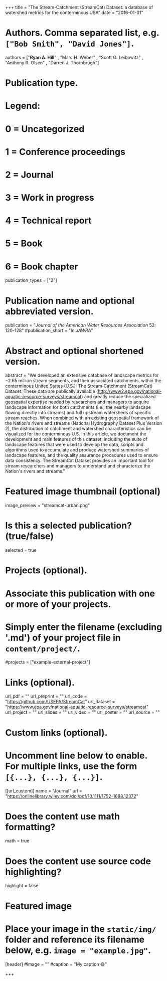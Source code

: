 +++
title = "The Stream-Catchment (StreamCat) Dataset: a database of watershed metrics for the conterminous USA"
date = "2016-01-01"

# Authors. Comma separated list, e.g. `["Bob Smith", "David Jones"]`.
authors = ["**Ryan A. Hill**" , "Marc H. Weber" , "Scott G. Leibowitz" , "Anthony R. Olsen" , "Darren J. Thornbrugh"]


# Publication type.
# Legend:
# 0 = Uncategorized
# 1 = Conference proceedings
# 2 = Journal
# 3 = Work in progress
# 4 = Technical report
# 5 = Book
# 6 = Book chapter
publication_types = ["2"]

# Publication name and optional abbreviated version.
publication = "*Journal of the American Water Resources Association* 52: 120-128"
#publication_short = "In *JAWRA*"

# Abstract and optional shortened version.
abstract = "We developed an extensive database of landscape metrics for ~2.65 million stream segments, and their associated catchments, within the conterminous United States (U.S.): The Stream‐Catchment (StreamCat) Dataset. These data are publically available (http://www2.epa.gov/national-aquatic-resource-surveys/streamcat) and greatly reduce the specialized geospatial expertise needed by researchers and managers to acquire landscape information for both catchments (i.e., the nearby landscape flowing directly into streams) and full upstream watersheds of specific stream reaches. When combined with an existing geospatial framework of the Nation's rivers and streams (National Hydrography Dataset Plus Version 2), the distribution of catchment and watershed characteristics can be visualized for the conterminous U.S. In this article, we document the development and main features of this dataset, including the suite of landscape features that were used to develop the data, scripts and algorithms used to accumulate and produce watershed summaries of landscape features, and the quality assurance procedures used to ensure data consistency. The StreamCat Dataset provides an important tool for stream researchers and managers to understand and characterize the Nation's rivers and streams."

# Featured image thumbnail (optional)
image_preview = "streamcat-urban.png"

# Is this a selected publication? (true/false)
selected = true

# Projects (optional).
#   Associate this publication with one or more of your projects.
#   Simply enter the filename (excluding '.md') of your project file in `content/project/`.
#projects = ["example-external-project"]

# Links (optional).
url_pdf = ""
url_preprint = ""
url_code = "https://github.com/USEPA/StreamCat"
url_dataset = "https://www.epa.gov/national-aquatic-resource-surveys/streamcat"
url_project = ""
url_slides = ""
url_video = ""
url_poster = ""
url_source = ""

# Custom links (optional).
#   Uncomment line below to enable. For multiple links, use the form `[{...}, {...}, {...}]`.
[[url_custom]]
name = "Journal"
url = "https://onlinelibrary.wiley.com/doi/pdf/10.1111/1752-1688.12372"

# Does the content use math formatting?
math = true

# Does the content use source code highlighting?
highlight = false
  
# Featured image
# Place your image in the `static/img/` folder and reference its filename below, e.g. `image = "example.jpg"`.
[header]
#image = ""
#caption = "My caption :smile:"

+++


